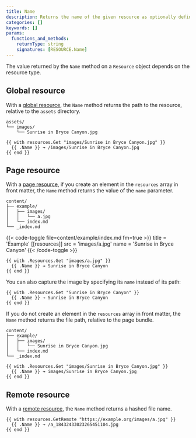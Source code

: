 ```yaml
---
title: Name
description: Returns the name of the given resource as optionally defined in front matter, falling back to its file path.
categories: []
keywords: []
params:
  functions_and_methods:
    returnType: string
    signatures: [RESOURCE.Name]
---
```


The value returned by the `Name` method on a `Resource` object depends on the resource type.

## Global resource

With a [global resource](g), the `Name` method returns the path to the resource, relative to the `assets` directory.

```text
assets/
└── images/
    └── Sunrise in Bryce Canyon.jpg
```

```go-html-template
{{ with resources.Get "images/Sunrise in Bryce Canyon.jpg" }}
  {{ .Name }} → /images/Sunrise in Bryce Canyon.jpg
{{ end }}
```

## Page resource

With a [page resource](g), if you create an element in the `resources` array in front matter, the `Name` method returns the value of the `name` parameter.

```text
content/
├── example/
│   ├── images/
│   │   └── a.jpg
│   └── index.md
└── _index.md
```

{{< code-toggle file=content/example/index.md fm=true >}}
title = 'Example'
[[resources]]
src = 'images/a.jpg'
name = 'Sunrise in Bryce Canyon'
{{< /code-toggle >}}

```go-html-template
{{ with .Resources.Get "images/a.jpg" }}
  {{ .Name }} → Sunrise in Bryce Canyon
{{ end }}
```

You can also capture the image by specifying its `name` instead of its path:

```go-html-template
{{ with .Resources.Get "Sunrise in Bryce Canyon" }}
  {{ .Name }} → Sunrise in Bryce Canyon
{{ end }}
```

If you do not create an element in the `resources` array in front matter, the `Name` method returns the file path, relative to the page bundle.

```text
content/
├── example/
│   ├── images/
│   │   └── Sunrise in Bryce Canyon.jpg
│   └── index.md
└── _index.md
```

```go-html-template
{{ with .Resources.Get "images/Sunrise in Bryce Canyon.jpg" }}
  {{ .Name }} → images/Sunrise in Bryce Canyon.jpg
{{ end }}
```
## Remote resource

With a [remote resource](g), the `Name` method returns a hashed file name.

```go-html-template
{{ with resources.GetRemote "https://example.org/images/a.jpg" }}
  {{ .Name }} → /a_18432433023265451104.jpg
{{ end }}
```
